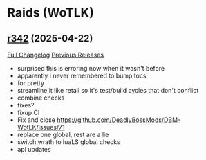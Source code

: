 # <DBM Mod> Raids (WoTLK)

## [r342](https://github.com/DeadlyBossMods/DBM-WotLK/tree/r342) (2025-04-22)
[Full Changelog](https://github.com/DeadlyBossMods/DBM-WotLK/compare/r341...r342) [Previous Releases](https://github.com/DeadlyBossMods/DBM-WotLK/releases)

- surprised this is erroring now when it wasn't before  
- apparently i never remembered to bump tocs  
- for pretty  
- streamline it like retail so it's test/build cycles that don't conflict  
- combine checks  
- fixes?  
- fixup CI  
- Fix and close https://github.com/DeadlyBossMods/DBM-WotLK/issues/71  
- replace one global, rest are a lie  
- switch wrath to luaLS global checks  
- api updates  
